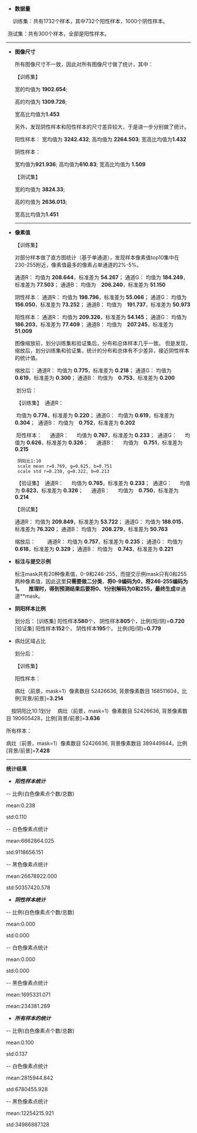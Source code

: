 - **数据量**

  

　     训练集：共有1732个样本，其中732个阳性样本，1000个阴性样本。

​         测试集：共有300个样本，全部是阳性样本。

------




- **图像尺寸**

  
  
  所有图像尺寸不一致，因此对所有图像尺寸做了统计，其中：
  
  
  
  【训练集】
  
  宽的均值为 **1902.654**;
  
  高的均值为 **1309.726**;
  
  宽高比均值为**1.453**
  
  
  
  另外，发现阴性样本和阳性样本的尺寸差异较大，于是进一步分别做了统计。
  
  
  
  阳性样本：
  宽均值为 **3242.432**;
  高均值为 **2264.503**;
  宽高比均值为**1.432**
  
  
  
  阴性样本：
  
  宽均值为**921.936**;
  高均值为**610.83**;
  宽高比均值为 **1.509**
  
  
  
  【测试集】
  
  宽的均值为 **3824.33**;
  
  高的均值为 **2636.013**;
  
  宽高比均值为**1.451**
  
  ------
  
  


- **像素值**

  

  【训练集】

  对部分样本做了直方图统计（基于单通道），发现样本像素值top10集中在230-255附近，像素值最多的像素占单通道的2%-5%。

  

  通道R：
  均值为 **208.644**，标准差为 **54.267**；
  通道G：
  均值为 **184.249**，标准差为 **77.503**；
  通道B：
  均值为　**206.240**，标准差为 **51.150**

  

  阴性样本：
  通道R：
  均值为 **198.796**，标准差为 **55.066**；
  通道G：
  均值为 **156.050**，标准差为 **73.252**；
  通道B：
  均值为　**191.737**，标准差为 **50.973**

  

  阳性样本：
  通道R：
  均值为 **209.326**，标准差为 **54.145**；
  通道G：
  均值为 **186.203**，标准差为 **77.409**；
  通道B：
  均值为　**207.245**，标准差为 **51.009**

  

  图像缩放前，划分训练集和验证集后，分布和总体样本几乎一致。
  但是发现，缩放后，划分训练集和验证集，统计的分布和总体有不少差异，接近阴性样本的统计值。

  

  缩放后：
  通道R：
  均值为 **0.775**，标准差为 **0.218**；
  通道G：
  均值为 **0.619**，标准差为 **0.300**；
  通道B：
  均值为　**0.753**，标准差为 **0.200**

  

  ​    划分后：

  ​    【训练集】
  ​     通道R：

  ​     均值为 **0.774**，标准差为 **0.220**；
  ​     通道G：
  ​     均值为 **0.619**，标准差为 **0.304**；
  ​     通道B：
  ​     均值为　**0.752**，标准差为 **0.202**

  

  ​     阳性样本：
  　   通道R：
  　   均值为 **0.767**，标准差为 **0.233**；
  ​     通道G：
  　   均值为 **0.626**，标准差为 **0.326**；
  　   通道B：
  　   均值为　**0.751**，标准差为 **0.215**


       阴阳比1:10 
       scale mean r=0.769, g=0.625, b=0.751
       scale std r=0.230, g=0.322, b=0.213


  ​     【验证集】
  ​       通道R：
  　   均值为 **0.765**，标准差为 **0.233**；
  ​       通道G：
  　   均值为 **0.623**，标准差为 **0.326**；
  　   通道B：
  　   均值为　**0.750**，标准差为 **0.214**

  

  【测试集】

    通道R：
    均值为 **209.849**，标准差为 **53.722**；
    通道G：
    均值为 **188.015**，标准差为 **76.320**；
    通道B：
    均值为　**208.279**，标准差为 **50.763**
    
    缩放后：
　　通道R：
    均值为 **0.757**，标准差为 **0.235**；
    通道G：
    均值为 **0.618**，标准差为 **0.329**；
    通道B：
    均值为　**0.743**，标准差为 **0.221**


- **标注与提交示例**

  标注mask共有20种像素值，0-9和246-255，而提交示例mask只有0和255两种像素值，因此这里**只需要做二分类**，**将0-9编码为0，将246-255编码为1。
  　推理时，得到预测结果后要将0、1分别解码为0和255，最终生成**单通道**mask。

  

- **阴阳样本比例**

  

  划分后：
  [训练集] 阳性样本**580**个， 阴性样本**805**个，比例(阳/阴)=**0.720**
  [验证集] 阳性样本**152**个， 阴性样本**195**个， 比例(阳/阴)=**0.779**




- 病灶区域占比

  

  划分后：

  【训练集】

  阳性样本：

  病灶（前景，mask=1）像素数目 52426636, 背景像素数目 168511604，比例[背景/前景]=**3.214**

　按阴阳比10:1划分
　病灶（前景，mask=1）像素数目 52426636, 背景像素数目 190605428，比例[背景/前景]=**3.636**

  所有样本：

  病灶（前景，mask=1）像素数目 52426636, 背景像素数目 389449844，比例[背景/前景]=**7.428**

------

 **统计结果**

- ***阳性样本统计***

-- 比例(白色像素点个数/总数)

mean:0.238

std:0.110

-- 白色像素点统计

mean:6662864.025

std:9118656.151

-- 黑色像素点统计

mean:26678922.000

std:50357420.578

- ***阴性样本统计***

-- 比例(白色像素点个数/总数)

mean:0.000

std:0.000

-- 白色像素点统计

mean:0.000

std:0.000

-- 黑色像素点统计

mean:1695331.071

mean:234381.289


- ***所有样本的统计***

-- 比例(白色像素点个数/总数)

mean:0.100

std:0.137

-- 白色像素点统计

mean:2815944.842

std:6780455.928

-- 黑色像素点统计

mean:12254215.921

std:34986887.128
